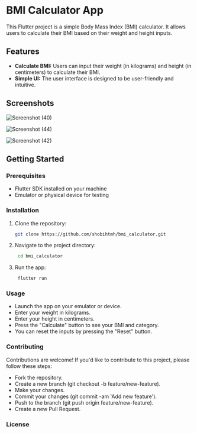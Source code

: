 # BMI Calculator App

This Flutter project is a simple Body Mass Index (BMI) calculator. It allows users to calculate their BMI based on their weight and height inputs.

## Features

- **Calculate BMI:** Users can input their weight (in kilograms) and height (in centimeters) to calculate their BMI.
- **Simple UI:** The user interface is designed to be user-friendly and intuitive.

## Screenshots

![Screenshot (40)](https://github.com/shobhitmh/BMI_Calculator/assets/118930409/c177228e-0a5d-4b77-ac15-27b441c3373e)

![Screenshot (44)](https://github.com/shobhitmh/BMI_Calculator/assets/118930409/de4631cd-393a-4081-b558-7e9adeecc51a)

![Screenshot (42)](https://github.com/shobhitmh/BMI_Calculator/assets/118930409/02b7d9be-8307-4258-a565-7c6ad21c7c7c)




## Getting Started

### Prerequisites

- Flutter SDK installed on your machine
- Emulator or physical device for testing

### Installation

1. Clone the repository:

   ```bash
   git clone https://github.com/shobihtmh/bmi_calculator.git
   ```
2. Navigate to the project directory:

   ```bash
    cd bmi_calculator

   ```
2. Run the app:

   ```bash
    flutter run
   ```
### Usage

- Launch the app on your emulator or device.
- Enter your weight in kilograms.
- Enter your height in centimeters.
- Press the "Calculate" button to see your BMI and category.
- You can reset the inputs by pressing the "Reset" button.
### Contributing
 Contributions are welcome! If you'd like to contribute to this project, please follow these steps:

- Fork the repository.
- Create a new branch (git checkout -b feature/new-feature).
- Make your changes.
- Commit your changes (git commit -am 'Add new feature').
- Push to the branch (git push origin feature/new-feature).
- Create a new Pull Request.
### License


   
   

